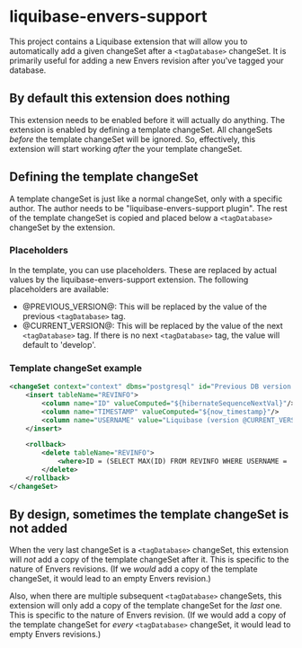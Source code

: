 # liquibase-envers-support

This project contains a Liquibase extension that will allow you to automatically add a given changeSet after a `<tagDatabase>` changeSet. It is primarily useful for adding a new Envers revision after you've tagged your database.

## By default this extension does nothing

This extension needs to be enabled before it will actually do anything. The extension is enabled by defining a template changeSet. All changeSets *before* the template changeSet  will be ignored. So, effectively, this extension will start working *after* the your template changeSet.

## Defining the template changeSet

A template changeSet is just like a normal changeSet, only with a specific author. The author needs to be "liquibase-envers-support plugin". The rest of the template changeSet is copied and placed below a `<tagDatabase>` changeSet by the extension.

### Placeholders
In the template, you can use placeholders. These are replaced by actual values by the liquibase-envers-support extension. The following placeholders are available:

 - @PREVIOUS_VERSION@: This will be replaced by the value of the previous `<tagDatabase>` tag.
 - @CURRENT_VERSION@: This will be replaced by the value of the next `<tagDatabase>` tag. If there is no next `<tagDatabase>` tag, the value will default to 'develop'.

### Template changeSet example
```xml
<changeSet context="context" dbms="postgresql" id="Previous DB version was @PREVIOUS_VERSION@; next DB version is @CURRENT_VERSION@" author="liquibase-envers-support plugin">
    <insert tableName="REVINFO">
        <column name="ID" valueComputed="${hibernateSequenceNextVal}"/>
        <column name="TIMESTAMP" valueComputed="${now_timestamp}"/>
        <column name="USERNAME" value="Liquibase (version @CURRENT_VERSION@)"/>
    </insert>

    <rollback>
        <delete tableName="REVINFO">
            <where>ID = (SELECT MAX(ID) FROM REVINFO WHERE USERNAME = 'Liquibase (version @CURRENT_VERSION@)')</where>
        </delete>
    </rollback>
</changeSet>
```

## By design, sometimes the template changeSet is not added
When the very last changeSet is a `<tagDatabase>` changeSet, this extension will *not* add a copy of the template changeSet after it. This is specific to the nature of Envers revisions. (If we *would* add a copy of the template changeSet, it would lead to an empty Envers revision.)

Also, when there are multiple subsequent `<tagDatabase>` changeSets, this extension will only add a copy of the template changeSet for the *last* one. This is specific to the nature of Envers revision. (If we would add a copy of the template changeSet for *every* `<tagDatabase>` changeSet, it would lead to empty Envers revisions.)